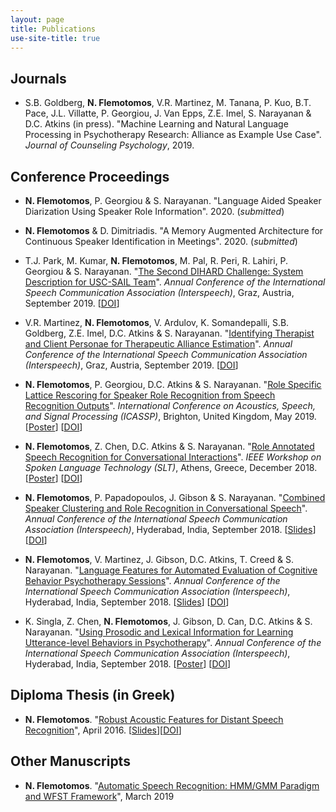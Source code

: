 ```yaml
---
layout: page
title: Publications
use-site-title: true
---
```


## Journals
* S.B. Goldberg, __N. Flemotomos__, V.R. Martinez, M. Tanana, P. Kuo, B.T. Pace, J.L. Villatte, P. Georgiou, J. Van Epps, Z.E. Imel, S. Narayanan & D.C. Atkins (in press). "Machine Learning and Natural Language Processing in Psychotherapy Research: Alliance as Example Use Case". *Journal of Counseling Psychology*, 2019.

## Conference Proceedings
* __N. Flemotomos__, P. Georgiou & S. Narayanan. "Language Aided Speaker Diarization Using Speaker Role Information". 2020. (*submitted*)

* __N. Flemotomos__ & D. Dimitriadis. "A Memory Augmented Architecture for Continuous Speaker Identification in Meetings". 2020. (*submitted*)

* T.J. Park, M. Kumar, __N. Flemotomos__, M. Pal, R. Peri, R. Lahiri, P. Georgiou & S. Narayanan. "[The Second DIHARD Challenge: System Description for USC-SAIL Team](/work/papers/2019_IS_DIHARD.pdf)". *Annual Conference of the International Speech Communication Association (Interspeech)*, Graz, Austria, September 2019. [[DOI](http://dx.doi.org/10.21437/Interspeech.2019-1903)]

* V.R. Martinez, __N. Flemotomos__, V. Ardulov, K. Somandepalli, S.B. Goldberg, Z.E. Imel, D.C. Atkins & S. Narayanan. "[Identifying Therapist and Client Personae for Therapeutic Alliance Estimation](/work/papers/2019_IS_Personae_Alliance.pdf)". *Annual Conference of the International Speech Communication Association (Interspeech)*, Graz, Austria, September 2019. [[DOI](http://dx.doi.org/10.21437/Interspeech.2019-2829)]

* __N. Flemotomos__, P. Georgiou, D.C. Atkins & S. Narayanan. "[Role Specific Lattice Rescoring for Speaker Role Recognition from Speech Recognition Outputs](/work/papers/2019_ICASSP_Role_Specific_ASR.pdf)". *International Conference on Acoustics, Speech, and Signal Processing (ICASSP)*, Brighton, United Kingdom, May 2019. [[Poster](/work/presentations/2019_ICASSP_Role_Specific_ASR_poster.pdf)] [[DOI](http://dx.doi.org/10.1109/ICASSP.2019.8683900)]

* __N. Flemotomos__, Z. Chen, D.C. Atkins & S. Narayanan. "[Role Annotated Speech Recognition for Conversational Interactions](/work/papers/2018_SLT_RASR.pdf)". *IEEE Workshop on Spoken Language Technology (SLT)*, Athens, Greece, December 2018.
[[Poster](/work/presentations/2018_SLT_RASR_poster.pdf)] [[DOI](http://dx.doi.org/10.1109/SLT.2018.8639611)]

* __N. Flemotomos__, P. Papadopoulos, J. Gibson & S. Narayanan. "[Combined Speaker Clustering and Role Recognition in Conversational Speech](/work/papers/2018_IS_SpeakerClustering.pdf)". *Annual Conference of the International Speech Communication Association (Interspeech)*, Hyderabad, India, September 2018.
[[Slides](/work/presentations/2018_IS_SpeakerClustering_pres.pdf)] [[DOI](http://dx.doi.org/10.21437/Interspeech.2018-1654)]

* __N. Flemotomos__, V. Martinez, J. Gibson, D.C. Atkins, T. Creed & S. Narayanan. "[Language Features for Automated Evaluation of Cognitive Behavior Psychotherapy Sessions](/work/papers/2018_IS_CBT_lang_features.pdf)". *Annual Conference of the International Speech Communication Association (Interspeech)*, Hyderabad, India, September 2018.
[[Slides](/work/presentations/2018_IS_CBT_lang_features_pres.pdf)] [[DOI](http://dx.doi.org/10.21437/Interspeech.2018-1518)]

* K. Singla, Z. Chen, __N. Flemotomos__, J. Gibson, D. Can, D.C. Atkins & S. Narayanan. "[Using Prosodic and Lexical Information for Learning Utterance-level Behaviors in Psychotherapy](/work/papers/2018_IS_multimodal_MISC.pdf)". *Annual Conference of the International Speech Communication Association (Interspeech)*, Hyderabad, India, September 2018.
[[Poster](/work/presentations/2018_IS_multimodal_MISC_poster.pdf)] [[DOI](http://dx.doi.org/10.21437/Interspeech.2018-2551)]

## Diploma Thesis (in Greek)

* __N. Flemotomos__. "[Robust Acoustic Features for Distant Speech Recognition](/work/thesis/Diploma_Thesis_NF_NTUA.pdf)", April 2016.
[[Slides](/work/presentations/2016_NTUA_thesis_pres.pdf)][[DOI](http://dx.doi.org/10.26240/heal.ntua.12402)]

## Other Manuscripts

* __N. Flemotomos__. "[Automatic Speech Recognition: HMM/GMM Paradigm and WFST Framework](/work/thesis/asr_wfst_tutorial_nf.pdf)", March 2019
